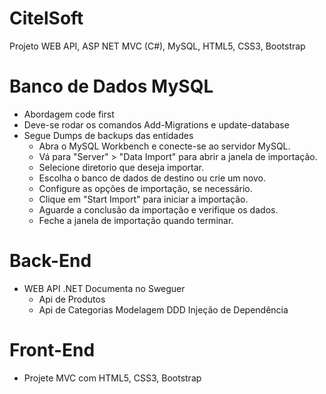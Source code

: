 # CitelSoft
Projeto WEB API,  ASP NET MVC (C#), MySQL, HTML5, CSS3, Bootstrap


# Banco de Dados MySQL
 - Abordagem code first
 - Deve-se rodar os comandos Add-Migrations e update-database
 - Segue Dumps de backups das entidades
    - Abra o MySQL Workbench e conecte-se ao servidor MySQL.
    - Vá para "Server" > "Data Import" para abrir a janela de importação.
    - Selecione diretorio que deseja importar.
    - Escolha o banco de dados de destino ou crie um novo.
    - Configure as opções de importação, se necessário.
    - Clique em "Start Import" para iniciar a importação.
    - Aguarde a conclusão da importação e verifique os dados.
    - Feche a janela de importação quando terminar.
      
# Back-End
  - WEB API .NET Documenta no Sweguer
    - Api de Produtos
    - Api de Categorias
Modelagem DDD
Injeção de Dependência

# Front-End
  - Projete MVC com HTML5, CSS3, Bootstrap

